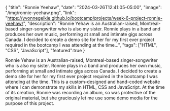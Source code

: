 {
  "title": "Ronnie Yeehaw",
  "date": "2024-03-26T12:41:05-05:00",
  "image": "/img/ronnie-yeehaw.png",
  "link": "https://yvonnegeikie.github.io/bootcamp/projects/week-6-project-ronnie-yeehaw/",
  "description": "Ronnie Yehaw is an Australian-raised, Montreal-based singer-songwriter who is also my sister. Ronnie plays in a band and produces her own music, performing at small and intimate gigs across Canada. I decided to create a demo site for her for my first ever project required in the bootcamp I was attending at the time...",
  "tags": ["HTML", "CSS", "JavaScript"],
  "featured":true
}

Ronnie Yehaw is an Australian-raised, Montreal-based singer-songwriter who is also my sister. Ronnie plays in a band and produces her own music, performing at small and intimate gigs across Canada. I decided to create a demo site for her for my first ever project required in the bootcamp I was attending at the time. This is a custom-designed and hand-coded website where I can demonstrate my skills in HTML, CSS and JavaScript. At the time of its creation, Ronnie was recording an album, so was protective of the original material, but she graciously let me use some demo media for the purpose of this project. 
